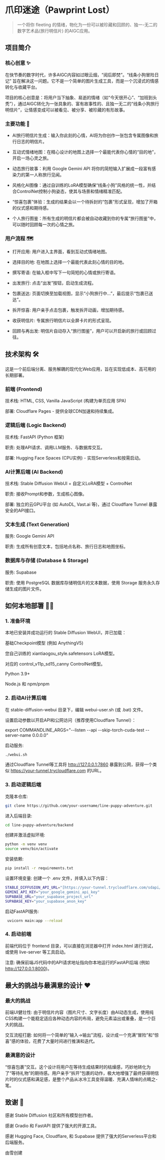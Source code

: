 # 爪印迷途（Pawprint Lost）

> 一个将你 fleeting 的情绪，物化为一份可以被珍藏和回顾的、独一-无二的数字艺术品(旅行明信片) 的AIGC应用。

## 项目简介

### 核心创意 ✨
在快节奏的数字时代，许多AIGC内容如过眼云烟，“阅后即焚”。“线条小狗冒险日记” 旨在解决这一问题。它不是一个简单的图片生成工具，而是一个沉浸式的情感转化与收藏平台。

项目的核心创意是：将用户当下抽象、易逝的情绪（如“今天很开心”、“加班到头秃”），通过AIGC转化为一张具象的、富有故事性的、且独一无二的“线条小狗旅行明信片”，让情感变成可以被看见、被分享、被珍藏的有形故事。

### 主要功能 🚀
- AI旅行明信片生成：输入你此刻的心情，AI将为你创作一张包含专属图像和旅行日志的明信片。

- 互动式情绪地图：在精心设计的地图上选择一个最能代表你心情的“目的地”，开启一场心灵之旅。

- 动态旅行故事：利用 Google Gemini API 将你的简短输入扩展成一段富有感染力的第一人称旅行见闻。

- 风格化AI图像：通过自训练的LoRA模型确保“线条小狗”风格的统一性，并结合ControlNet控制小狗姿态，使其与场景和情绪精准匹配。

- “惊喜包裹”体验：生成的结果会以一个待拆封的“包裹”形式呈现，增加了开箱的仪式感和期待感。

- 个人旅行图鉴：所有生成的明信片都会被自动收藏到你的专属“旅行图鉴”中，可以随时回顾每一次的心情之旅。

### 用户流程 🗺️
- 打开应用: 用户进入主界面，看到互动式情绪地图。

- 选择目的地: 在地图上选择一个最能代表此刻心情的目的地。

- 撰写寄语: 在输入框中写下一句简短的心情或旅行寄语。

- 出发旅行: 点击“出发”按钮，启动生成流程。

- 包裹送达: 页面切换至加载视图，显示“小狗旅行中...”，最后提示“包裹已送达”。

- 拆开惊喜: 用户亲手点击包裹，触发拆开动画，增加期待感。

- 收获明信片: 专属旅行明信片以全屏卡片的形式呈现。

- 回顾与再出发: 明信片自动存入“旅行图鉴”，用户可以开启新的旅行或回顾过往。

## 技术架构 🛠️
这是一个前后端分离、服务解耦的现代化Web应用，旨在实现低成本、高可用的长期部署。

### 前端 (Frontend)
技术栈: HTML, CSS, Vanilla JavaScript (构建为单页应用 SPA)

部署: Cloudflare Pages - 提供全球CDN加速和持续集成。

### 逻辑后端 (Logic Backend)
技术栈: FastAPI (Python 框架)

职责: 处理API请求、调用LLM服务、与数据库交互。

部署: Hugging Face Spaces (CPU实例) - 实现Serverless和按需启动。

### AI计算后端 (AI Backend)
技术栈: Stable Diffusion WebUI + 自定义LoRA模型 + ControlNet

职责: 接收Prompt和参数，生成核心图像。

部署: 独立的云GPU平台 (如 AutoDL, Vast.ai 等)，通过 Cloudflare Tunnel 暴露安全的API接口。

### 文本生成 (Text Generation)
服务: Google Gemini API

职责: 生成所有创意文本，包括地点名称、旅行日志和地图坐标。

### 数据库与存储 (Database & Storage)
服务: Supabase

职责: 使用 PostgreSQL 数据库存储明信片的文本数据，使用 Storage 服务永久存储生成的图片文件。

## 如何本地部署 👨‍💻
### 1. 准备环境
本地已安装并成功运行的 Stable Diffusion WebUI，并已加载：

基础Checkpoint模型 (例如 AnythingV5)

您自己训练的 xiantiaogou_style.safetensors LoRA模型。

对应的 control_v11p_sd15_canny ControlNet模型。

Python 3.9+

Node.js 和 npm/pnpm

### 2. 启动AI计算后端
在 stable-diffusion-webui 目录下，编辑 webui-user.sh (或 .bat) 文件。

设置启动参数以开启API和公网访问（推荐使用Cloudflare Tunnel）：

export COMMANDLINE_ARGS="--listen --api --skip-torch-cuda-test --server-name 0.0.0.0"

启动服务: 
```bash
./webui.sh
```

通过Cloudflare Tunnel等工具将 http://127.0.0.1:7860 暴露到公网，获得一个类似 https://your-tunnel.trycloudflare.com 的URL。

### 3. 启动逻辑后端
克隆本仓库: 
```bash
git clone https://github.com/your-username/line-puppy-adventure.git
```

进入后端目录: 
```bash
cd line-puppy-adventure/backend
```

创建并激活虚拟环境:
```bash
python -m venv venv
source venv/bin/activate
```

安装依赖:
```bash
pip install -r requirements.txt
```

设置环境变量: 创建一个 .env 文件，并填入以下内容：
```bash
STABLE_DIFFUSION_API_URL="[https://your-tunnel.trycloudflare.com/sdapi/v1/txt2img](https://your-tunnel.trycloudflare.com/sdapi/v1/txt2img)" # 替换为你的SD API地址
GEMINI_API_KEY="your_google_gemini_api_key"
SUPABASE_URL="your_supabase_project_url"
SUPABASE_KEY="your_supabase_anon_key"
```

启动FastAPI服务:
```bash
 uvicorn main:app --reload
```

### 4. 启动前端
前端代码位于 frontend 目录，可以直接在浏览器中打开 index.html 进行测试，或使用 live-server 等工具启动。

注意: 确保前端JS代码中的API请求地址指向你本地运行的FastAPI后端 (例如 http://127.0.0.1:8000)。

## 最大的挑战与最满意的设计 ❤️
### 最大的挑战
前端UI健壮性: 由于明信片内容（图片尺寸、文字长度）由AI动态生成，使用纯CSS构建一个能稳定适应各种动态内容的布局，避免元素溢出或重叠，是一个巨大的挑战。

交互流程打磨: 如何将一个简单的“输入->输出”流程，设计成一个充满“冒险”和“惊喜”感的体验，花费了大量时间进行推演和迭代。

### 最满意的设计
“惊喜包裹”交互。这个设计将用户在等待生成结果时的枯燥感，巧妙地转化为了“等待礼物”的期待感。用户亲手“拆开”包裹的动作，极大地增强了最终获得明信片时的仪式感和满足感，是整个产品从冰冷工具变得温暖、充满人情味的点睛之-笔。

## 致谢 🙏
感谢 Stable Diffusion 社区和所有模型创作者。

感谢 Gradio 和 FastAPI 提供了强大的开源工具。

感谢 Hugging Face, Cloudflare, 和 Supabase 提供了强大的Serverless平台和后端服务。

由雪创建
